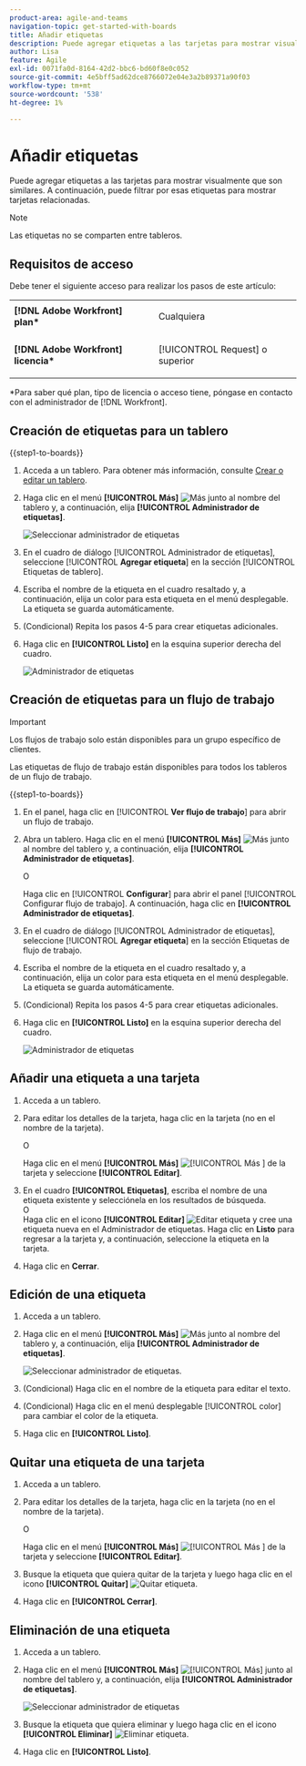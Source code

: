 ```yaml
---
product-area: agile-and-teams
navigation-topic: get-started-with-boards
title: Añadir etiquetas
description: Puede agregar etiquetas a las tarjetas para mostrar visualmente que son similares. A continuación, puede filtrar por esas etiquetas para mostrar tarjetas relacionadas.
author: Lisa
feature: Agile
exl-id: 0071fa0d-8164-42d2-bbc6-bd60f8e0c052
source-git-commit: 4e5bff5ad62dce8766072e04e3a2b89371a90f03
workflow-type: tm+mt
source-wordcount: '538'
ht-degree: 1%

---
```


# Añadir etiquetas

Puede agregar etiquetas a las tarjetas para mostrar visualmente que son similares. A continuación, puede filtrar por esas etiquetas para mostrar tarjetas relacionadas.

>[!NOTE]
>
>Las etiquetas no se comparten entre tableros.

## Requisitos de acceso

Debe tener el siguiente acceso para realizar los pasos de este artículo:

<table style="table-layout:auto"> 
 <col> 
 </col> 
 <col> 
 </col> 
 <tbody> 
  <tr> 
   <td role="rowheader"><strong>[!DNL Adobe Workfront] plan*</strong></td> 
   <td> <p>Cualquiera</p> </td> 
  </tr> 
  <tr> 
   <td role="rowheader"><strong>[!DNL Adobe Workfront] licencia*</strong></td> 
   <td> <p>[!UICONTROL Request] o superior</p> </td> 
  </tr> 
 </tbody> 
</table>

&#42;Para saber qué plan, tipo de licencia o acceso tiene, póngase en contacto con el administrador de [!DNL Workfront].

## Creación de etiquetas para un tablero

{{step1-to-boards}}

1. Acceda a un tablero. Para obtener más información, consulte [Crear o editar un tablero](../../agile/get-started-with-boards/create-edit-board.md).
1. Haga clic en el menú **[!UICONTROL Más]** ![Más](assets/more-icon-spectrum.png) junto al nombre del tablero y, a continuación, elija **[!UICONTROL Administrador de etiquetas]**.

   ![Seleccionar administrador de etiquetas](assets/boards-tagmanager-350x189.png)

1. En el cuadro de diálogo [!UICONTROL Administrador de etiquetas], seleccione [!UICONTROL **Agregar etiqueta**] en la sección [!UICONTROL Etiquetas de tablero].
1. Escriba el nombre de la etiqueta en el cuadro resaltado y, a continuación, elija un color para esta etiqueta en el menú desplegable. La etiqueta se guarda automáticamente.
1. (Condicional) Repita los pasos 4-5 para crear etiquetas adicionales.
1. Haga clic en **[!UICONTROL Listo]** en la esquina superior derecha del cuadro.

   ![Administrador de etiquetas](assets/tag-manager-2023.png)

## Creación de etiquetas para un flujo de trabajo

>[!IMPORTANT]
>
>Los flujos de trabajo solo están disponibles para un grupo específico de clientes.

Las etiquetas de flujo de trabajo están disponibles para todos los tableros de un flujo de trabajo.

{{step1-to-boards}}

1. En el panel, haga clic en [!UICONTROL **Ver flujo de trabajo**] para abrir un flujo de trabajo.
1. Abra un tablero. Haga clic en el menú **[!UICONTROL Más]** ![Más](assets/more-icon-spectrum.png) junto al nombre del tablero y, a continuación, elija **[!UICONTROL Administrador de etiquetas]**.

   O

   Haga clic en [!UICONTROL **Configurar**] para abrir el panel [!UICONTROL Configurar flujo de trabajo]. A continuación, haga clic en **[!UICONTROL Administrador de etiquetas]**.

1. En el cuadro de diálogo [!UICONTROL Administrador de etiquetas], seleccione [!UICONTROL **Agregar etiqueta**] en la sección Etiquetas de flujo de trabajo.
1. Escriba el nombre de la etiqueta en el cuadro resaltado y, a continuación, elija un color para esta etiqueta en el menú desplegable. La etiqueta se guarda automáticamente.
1. (Condicional) Repita los pasos 4-5 para crear etiquetas adicionales.
1. Haga clic en **[!UICONTROL Listo]** en la esquina superior derecha del cuadro.

   ![Administrador de etiquetas](assets/tag-manager-workstreams.png)

## Añadir una etiqueta a una tarjeta

1. Acceda a un tablero.
1. Para editar los detalles de la tarjeta, haga clic en la tarjeta (no en el nombre de la tarjeta).

   O

   Haga clic en el menú **[!UICONTROL Más]** ![[!UICONTROL Más ]](assets/more-icon-spectrum.png) de la tarjeta y seleccione **[!UICONTROL Editar]**.

1. En el cuadro **[!UICONTROL Etiquetas]**, escriba el nombre de una etiqueta existente y selecciónela en los resultados de búsqueda.\
   O\
   Haga clic en el icono **[!UICONTROL Editar]** ![Editar etiqueta](assets/boards-edittag-30x29.png) y cree una etiqueta nueva en el Administrador de etiquetas. Haga clic en **Listo** para regresar a la tarjeta y, a continuación, seleccione la etiqueta en la tarjeta.
1. Haga clic en **Cerrar**.

## Edición de una etiqueta

1. Acceda a un tablero.
1. Haga clic en el menú **[!UICONTROL Más]** ![Más](assets/more-icon-spectrum.png) junto al nombre del tablero y, a continuación, elija **[!UICONTROL Administrador de etiquetas]**.

   ![Seleccionar administrador de etiquetas.](assets/boards-tagmanager-350x189.png)

1. (Condicional) Haga clic en el nombre de la etiqueta para editar el texto.
1. (Condicional) Haga clic en el menú desplegable [!UICONTROL color] para cambiar el color de la etiqueta.
1. Haga clic en **[!UICONTROL Listo]**.

## Quitar una etiqueta de una tarjeta

1. Acceda a un tablero.
1. Para editar los detalles de la tarjeta, haga clic en la tarjeta (no en el nombre de la tarjeta).

   O

   Haga clic en el menú **[!UICONTROL Más]** ![[!UICONTROL Más ]](assets/more-icon-spectrum.png) de la tarjeta y seleccione **[!UICONTROL Editar]**.

1. Busque la etiqueta que quiera quitar de la tarjeta y luego haga clic en el icono **[!UICONTROL Quitar]** ![Quitar etiqueta](assets/copy-of-boards-remove-30x23.png).
1. Haga clic en **[!UICONTROL Cerrar]**.

## Eliminación de una etiqueta

1. Acceda a un tablero.
1. Haga clic en el menú **[!UICONTROL Más]** ![[!UICONTROL Más]](assets/more-icon-spectrum.png) junto al nombre del tablero y, a continuación, elija **[!UICONTROL Administrador de etiquetas]**.

   ![Seleccionar administrador de etiquetas](assets/boards-tagmanager-350x189.png)

1. Busque la etiqueta que quiera eliminar y luego haga clic en el icono **[!UICONTROL Eliminar]** ![Eliminar etiqueta](assets/copy-of-boards-delete-30x27.png).
1. Haga clic en **[!UICONTROL Listo]**.

